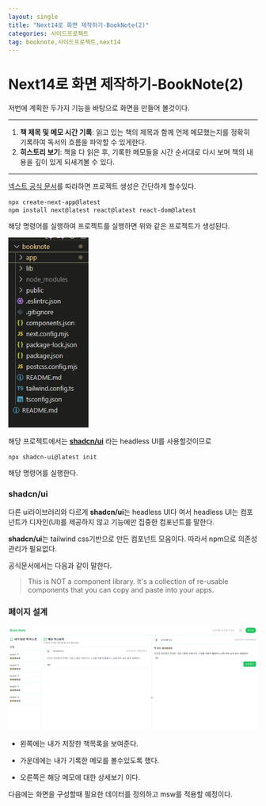 ```yaml
---
layout: single
title: "Next14로 화면 제작하기-BookNote(2)"
categories: 사이드프로젝트
tag: booknote,사이드프로젝트,next14
---
```




# Next14로 화면 제작하기-BookNote(2)

저번에 계획한 두가지 기능을 바탕으로 화면을 만들어 볼것이다.

---

1. **책 제목 및 메모 시간 기록**: 읽고 있는 책의 제목과 함께 언제 메모했는지를 정확히 기록하여 독서의 흐름을 파악할 수 있게한다.
2. **히스토리 보기**: 책을 다 읽은 후, 기록한 메모들을 시간 순서대로 다시 보며 책의 내용을 깊이 있게 되새겨볼 수 있다.

---

[넥스트 공식 문서](https://nextjs.org/docs/getting-started/installation)를 따라하면 프로젝트 생성은 간단하게 할수있다.

```
npx create-next-app@latest
npm install next@latest react@latest react-dom@latest
```

해당 명령어를 실행하여 프로젝트를 실행하면 위와 같은 프로젝트가 생성된다.

![image-20240723012359660](../images/2024-07-20-post1/image-20240723012359660.png)

해당 프로젝트에서는 [**shadcn/ui**](https://ui.shadcn.com/) 라는 headless UI를 사용할것이므로

``` 
npx shadcn-ui@latest init
```

해당 명령어를 실행한다. 

### shadcn/ui

다른 ui라이브러리와 다르게 **shadcn/ui**는 headless UI다 여서 headless UI는 컴포넌트가 디자인(UI)를 제공하지 않고 기능에만 집중한 컴포넌트를 말한다.

**shadcn/ui**는 tailwind css기반으로 만든 컴포넌트 모음이다. 따라서 npm으로 의존성관리가 필요없다.

공식문서에서는 다음과 같이 말한다.

> This is NOT a component library. It's a collection of re-usable components that you can copy and paste into your apps.

### 페이지 설계

![image-20240723014900388](../images/2024-07-20-post1/image-20240723014900388.png)

- 왼쪽에는 내가 저장한 책목록을 보여준다.

- 가운데에는 내가 기록한 메모를 볼수있도록 했다.

- 오른쪽은 해당 메모에 대한 상세보기 이다.



다음에는 화면을 구성할때 필요한 데이터를 정의하고 msw를 적용할 예정이다.
